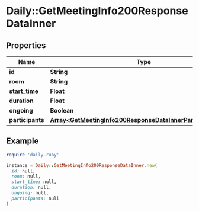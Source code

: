 # Daily::GetMeetingInfo200ResponseDataInner

## Properties

| Name | Type | Description | Notes |
| ---- | ---- | ----------- | ----- |
| **id** | **String** |  |  |
| **room** | **String** |  |  |
| **start_time** | **Float** |  |  |
| **duration** | **Float** |  |  |
| **ongoing** | **Boolean** |  |  |
| **participants** | [**Array&lt;GetMeetingInfo200ResponseDataInnerParticipantsInner&gt;**](GetMeetingInfo200ResponseDataInnerParticipantsInner.md) |  | [optional] |

## Example

```ruby
require 'daily-ruby'

instance = Daily::GetMeetingInfo200ResponseDataInner.new(
  id: null,
  room: null,
  start_time: null,
  duration: null,
  ongoing: null,
  participants: null
)
```

